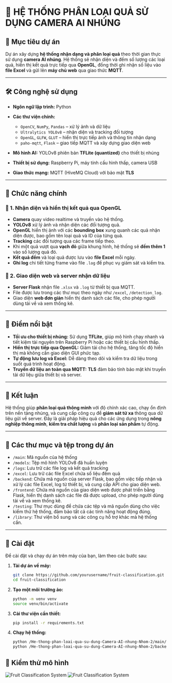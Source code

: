 # 🥭 HỆ THỐNG PHÂN LOẠI QUẢ SỬ DỤNG CAMERA AI NHÚNG

## 🎯 Mục tiêu dự án

Dự án xây dựng **hệ thống nhận dạng và phân loại quả** theo thời gian thực sử dụng **camera AI nhúng**. Hệ thống sẽ nhận diện và đếm số lượng các loại quả, hiển thị kết quả trực tiếp qua **OpenGL**, đồng thời ghi nhận số liệu vào **file Excel** và gửi lên **máy chủ web** qua giao thức **MQTT**.

---

## 🛠️ Công nghệ sử dụng

- **Ngôn ngữ lập trình:** Python  
- **Các thư viện chính:**
  - `OpenCV`, `NumPy`, `Pandas` – xử lý ảnh và dữ liệu
  - `Ultralytics YOLOv8` – nhận diện và tracking đối tượng
  - `OpenGL`, `GLFW`, `GLUT` – hiển thị trực tiếp ảnh và thông tin nhận dạng
  - `paho-mqtt`, `Flask` – giao tiếp MQTT và xây dựng giao diện web

- **Mô hình AI:** YOLOv8 phiên bản **TFLite (quantized)** cho thiết bị nhúng
- **Thiết bị sử dụng:** Raspberry Pi, máy tính cấu hình thấp, camera USB
- **Giao thức mạng:** MQTT (HiveMQ Cloud) với bảo mật **TLS**

---

## 🔧 Chức năng chính

### 🔹 1. **Nhận diện và hiển thị kết quả qua OpenGL**

- **Camera** quay video realtime và truyền vào hệ thống.
- **YOLOv8** xử lý ảnh và nhận diện các đối tượng quả.
- **OpenGL** hiển thị ảnh với các **bounding box** xung quanh các quả nhận diện được, bao gồm tên loại quả và ID của từng quả.
- **Tracking** các đối tượng qua các frame tiếp theo.
- Khi một quả vượt qua **vạch đỏ** giữa khung hình, hệ thống sẽ **đếm thêm 1** vào số lượng quả đó.
- **Kết quả đếm** và loại quả được lưu vào **file Excel** mỗi ngày.
- **Ghi log** chi tiết từng frame vào file `.log` để phục vụ giám sát và kiểm tra.

### 🔹 2. **Giao diện web và server nhận dữ liệu**

- **Server Flask** nhận file `.xlsx` và `.log` từ thiết bị qua MQTT.
- File được lưu trong các thư mục theo ngày như `/excel`, `/detection_log`.
- Giao diện **web đơn giản** hiển thị danh sách các file, cho phép người dùng tải về và xem thống kê.

---

## 🌟 Điểm nổi bật

- **Tối ưu cho thiết bị nhúng:** Sử dụng **TFLite**, giúp mô hình chạy nhanh và tiết kiệm tài nguyên trên Raspberry Pi hoặc các thiết bị cấu hình thấp.
- **Hiển thị trực tiếp qua OpenGL:** Giảm tải cho hệ thống, tăng tốc độ hiển thị mà không cần giao diện GUI phức tạp.
- **Tự động lưu log và Excel:** Dễ dàng theo dõi và kiểm tra dữ liệu trong suốt quá trình hoạt động.
- **Truyền dữ liệu an toàn qua MQTT:** **TLS** đảm bảo tính bảo mật khi truyền tải dữ liệu giữa thiết bị và server.

---

## 📌 Kết luận

Hệ thống giúp **phân loại quả thông minh** với độ chính xác cao, chạy ổn định trên nền tảng nhúng, và cung cấp công cụ để **giám sát từ xa** thông qua dữ liệu gửi về server. Đây là giải pháp hiệu quả cho các ứng dụng trong **nông nghiệp thông minh**, **kiểm tra chất lượng** và **phân loại sản phẩm** tự động.

---

## 📂 Các thư mục và tệp trong dự án

- `/main`: Mã nguồn của hệ thống
- `/models`: Tệp mô hình YOLOv8 đã huấn luyện
- `/logs`: Lưu trữ các file log và kết quả tracking
- `/excel`: Lưu trữ các file Excel chứa số liệu đếm quả
- `/backend`: Chứa mã nguồn của server Flask, bao gồm việc tiếp nhận và xử lý các file Excel, log từ thiết bị, và cung cấp API cho giao diện web.
- `/frontend`: Chứa mã nguồn của giao diện web được phát triển bằng Flask, hiển thị danh sách các file đã được upload, cho phép người dùng tải về và xem thống kê.
- `/testing`: Thư mục dùng để chứa các tệp và mã nguồn dùng cho việc kiểm thử hệ thống, đảm bảo tất cả các tính năng hoạt động đúng.
- `/library`: Thư viện bổ sung và các công cụ hỗ trợ khác mà hệ thống cần.
---

## 📝 Cài đặt

Để cài đặt và chạy dự án trên máy của bạn, làm theo các bước sau:

1. **Tải dự án về máy:**

   ```bash
   git clone https://github.com/yourusername/fruit-classification.git
   cd fruit-classification
   
2. **Tạo một môi trường ảo:**

   ```bash
   python -m venv venv
   source venv/bin/activate

3. **Cài thư viện cần thiết:**

   ```bash
   pip install -r requirements.txt

4. **Chạy hệ thống:**
   ```bash
   python /He-thong-phan-loai-qua-su-dung-Camera-AI-nhung-Nhom-2/main/main.py
   python /He-thong-phan-loai-qua-su-dung-Camera-AI-nhung-Nhom-2/backend/web.py

## 📂 Kiểm thử mô hình 

![Fruit Classification System](https://github.com/PTIT-Open-Source/He-thong-phan-loai-qua-su-dung-Camera-AI-nhung-Nhom-2/blob/main/testing/val_batch2_labels.jpg)
![Fruit Classification System](https://github.com/PTIT-Open-Source/He-thong-phan-loai-qua-su-dung-Camera-AI-nhung-Nhom-2/blob/main/testing/confusion_matrix.png)


